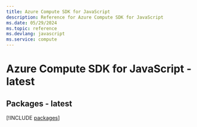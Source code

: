 ```yaml
---
title: Azure Compute SDK for JavaScript
description: Reference for Azure Compute SDK for JavaScript
ms.date: 05/29/2024
ms.topic: reference
ms.devlang: javascript
ms.service: compute
---
```

# Azure Compute SDK for JavaScript - latest
## Packages - latest
[!INCLUDE [packages](compute-index.md)]